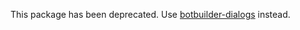This package has been deprecated. Use [botbuilder-dialogs](https://www.npmjs.com/package/botbuilder-dialogs) instead.

